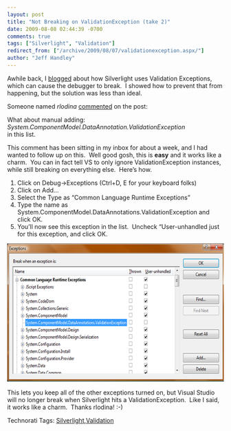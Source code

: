 ```yaml
---
layout: post
title: "Not Breaking on ValidationException (take 2)"
date: 2009-08-08 02:44:39 -0700
comments: true
tags: ["Silverlight", "Validation"]
redirect_from: ["/archive/2009/08/07/validationexception.aspx/"]
author: "Jeff Handley"
---
```

<!-- more -->
<p>Awhile back, I <a href="http://jeffhandley.com/archive/2009/04/01/184.aspx">blogged</a> about how Silverlight uses Validation Exceptions, which can cause the debugger to break.  I showed how to prevent that from happening, but the solution was less than ideal.</p>  <p>Someone named <em>rlodina</em> <a href="http://jeffhandley.com/archive/2009/04/01/184.aspx#372">commented</a> on the post:</p>  <p>What about manual adding:  <br /><i>System.ComponentModel.DataAnnotation.ValidationException</i>   <br />in this list.</p>  <p><font>This comment has been sitting in my inbox for about a week, and I had wanted to follow up on this.  Well good gosh, this is <strong>easy</strong> and it works like a charm.  You can in fact tell VS to only ignore ValidationException instances, while still breaking on everything else.  Here’s how.</font></p>  <ol>   <li><font>Click on Debug-&gt;Exceptions (Ctrl+D, E for your keyboard folks)</font> </li>  <li><font>Click on Add…</font> </li>  <li><font>Select the Type as “Common Language Runtime Exceptions”</font> </li>  <li><font>Type the name as System.ComponentModel.DataAnnotations.ValidationException and </font><font>click OK.</font> </li>  <li><font>You’ll now see this exception in the list.  Uncheck “User-unhandled just for this exception, and click OK.</font> </li> </ol>  <p><img style="display: inline; margin-left: 0px; margin-right: 0px" title="image" alt="image" src="/img/postimages/NotBreakingonValidationExceptiontake2_11496/image_fa2212a8-a7c4-41a7-99ca-325231565eef.png" width="640" height="321" /> </p>  <p />  <p>This lets you keep all of the other exceptions turned on, but Visual Studio will no longer break when Silverlight hits a ValidationException.  Like I said, it works like a charm.  Thanks rlodina! :-)</p>  <div style="padding-bottom: 0px; margin: 0px; padding-left: 0px; padding-right: 0px; display: inline; float: none; padding-top: 0px" id="scid:0767317B-992E-4b12-91E0-4F059A8CECA8:71c0f129-01f9-4534-a32b-874236eb2cb8" class="wlWriterEditableSmartContent">Technorati Tags: <a href="http://technorati.com/tags/Silverlight" rel="tag">Silverlight</a>,<a href="http://technorati.com/tags/Validation" rel="tag">Validation</a></div>

